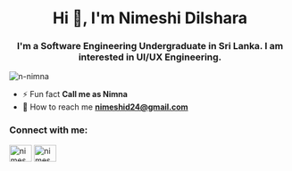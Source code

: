 <h1 align="center">Hi 👋, I'm Nimeshi Dilshara</h1>
<h3 align="center">I'm a Software Engineering Undergraduate in Sri Lanka. I am interested in UI/UX Engineering.</h3>

<p align="left"> <img src="https://komarev.com/ghpvc/?username=n-nimna&label=Profile%20views&color=0e75b6&style=flat" alt="n-nimna" /> </p>

- ⚡ Fun fact **Call me as Nimna**
- 📧 How to reach me **nimeshid24@gmail.com**

<h3 align="left">Connect with me:</h3>
<p align="left">
<a href="https://twitter.com/nimeshi dilshara" target="blank"><img align="center" src="https://raw.githubusercontent.com/rahuldkjain/github-profile-readme-generator/master/src/images/icons/Social/twitter.svg" alt="nimeshi dilshara" height="30" width="40" /></a>
<a href="https://linkedin.com/in/nimeshi dilshara" target="blank"><img align="center" src="https://raw.githubusercontent.com/rahuldkjain/github-profile-readme-generator/master/src/images/icons/Social/linked-in-alt.svg" alt="nimeshi dilshara" height="30" width="40" /></a>
</p>

